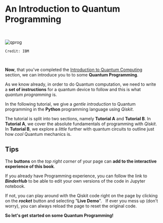 <!-- #region -->
# **An Introduction to Quantum Programming**
&nbsp; 

![qprog](https://prog.world/wp-content/uploads/2021/06/fgddfld7p6u2zrqy4encitrc5wg-1024x683.jpeg)
```{margin}
Credit: IBM
```
&nbsp; 

**Now**, that you've completed the [Introduction to Quantum Computing](qcomp-section) section, we can introduce you to to some **Quantum Programming**.<br>

As we know already, in order to do Quantum computation, we need to write a **set of instructions** for a quantum device to follow and this is what *quantum programming* is.

In the following tutorial, we give a *gentle introduction* to Quantum programming in the **Python** programming language using *Qiskit*.

The tutorial is split into two sections, namely **Tutorial A** and **Tutorial B**. 
In **Tutorial A**, we cover the absolute fundamentals of programming with *Qiskit*. 
In **Tutorial B**, we explore a *little* further with quantum circuits to outline just how *cool* Quantum mechanics is.


## **Tips**

The **buttons** on the *top right corner* of your page can **add to the interactive experience of this book**. 

If you already have Programming experience, you can follow the link to ***BinderHub*** to be able to edit your own versions of the code in Jupyter notebook. 

If not, you can play around with the Qiskit code right on the page by clicking on the ***rocket*** button and selecting "**Live Demo**". &nbsp; If ever you mess up (don't worry), you can always reload the page to reset the original code.
 

**So let's get started on some Quantum Programming!** 


<!-- #endregion -->
